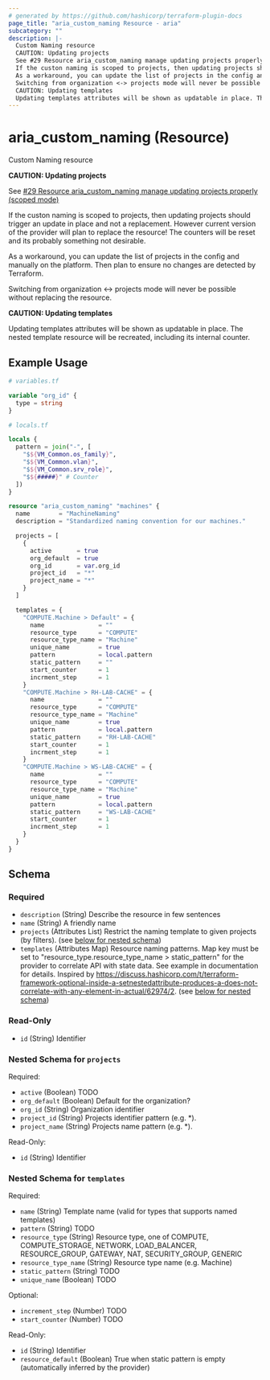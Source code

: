 ```yaml
---
# generated by https://github.com/hashicorp/terraform-plugin-docs
page_title: "aria_custom_naming Resource - aria"
subcategory: ""
description: |-
  Custom Naming resource
  CAUTION: Updating projects
  See #29 Resource aria_custom_naming manage updating projects properly (scoped mode) https://github.com/davidfischer-ch/terraform-provider-aria/issues/29
  If the custon naming is scoped to projects, then updating projects should trigger an update in place and not a replacement. However current version of the provider will plan to replace the resource! The counters will be reset and its probably something not desirable.
  As a workaround, you can update the list of projects in the config and manually on the platform. Then plan to ensure no changes are detected by Terraform.
  Switching from organization <-> projects mode will never be possible without replacing the resource.
  CAUTION: Updating templates
  Updating templates attributes will be shown as updatable in place. The nested template resource will be recreated, including its internal counter.
---
```


# aria_custom_naming (Resource)

Custom Naming resource

**CAUTION: Updating projects**

See [#29 Resource aria_custom_naming manage updating projects properly (scoped mode)](https://github.com/davidfischer-ch/terraform-provider-aria/issues/29)

If the custon naming is scoped to projects, then updating projects should trigger an update in place and not a replacement. However current version of the provider will plan to replace the resource! The counters will be reset and its probably something not desirable.

As a workaround, you can update the list of projects in the config and manually on the platform. Then plan to ensure no changes are detected by Terraform.

Switching from organization <-> projects mode will never be possible without replacing the resource.

**CAUTION: Updating templates**

Updating templates attributes will be shown as updatable in place. The nested template resource will be recreated, including its internal counter.

## Example Usage

```terraform
# variables.tf

variable "org_id" {
  type = string
}

# locals.tf

locals {
  pattern = join("-", [
    "$${VM_Common.os_family}",
    "$${VM_Common.vlan}",
    "$${VM_Common.srv_role}",
    "$${#####}" # Counter
  ])
}

resource "aria_custom_naming" "machines" {
  name        = "MachineNaming"
  description = "Standardized naming convention for our machines."

  projects = [
    {
      active       = true
      org_default  = true
      org_id       = var.org_id
      project_id   = "*"
      project_name = "*"
    }
  ]

  templates = {
    "COMPUTE.Machine > Default" = {
      name               = ""
      resource_type      = "COMPUTE"
      resource_type_name = "Machine"
      unique_name        = true
      pattern            = local.pattern
      static_pattern     = ""
      start_counter      = 1
      incrment_step      = 1
    }
    "COMPUTE.Machine > RH-LAB-CACHE" = {
      name               = ""
      resource_type      = "COMPUTE"
      resource_type_name = "Machine"
      unique_name        = true
      pattern            = local.pattern
      static_pattern     = "RH-LAB-CACHE"
      start_counter      = 1
      incrment_step      = 1
    }
    "COMPUTE.Machine > WS-LAB-CACHE" = {
      name               = ""
      resource_type      = "COMPUTE"
      resource_type_name = "Machine"
      unique_name        = true
      pattern            = local.pattern
      static_pattern     = "WS-LAB-CACHE"
      start_counter      = 1
      incrment_step      = 1
    }
  }
}
```

<!-- schema generated by tfplugindocs -->
## Schema

### Required

- `description` (String) Describe the resource in few sentences
- `name` (String) A friendly name
- `projects` (Attributes List) Restrict the naming template to given projects (by filters). (see [below for nested schema](#nestedatt--projects))
- `templates` (Attributes Map) Resource naming patterns.
Map key must be set to "resource_type.resource_type_name > static_pattern" for the provider to correlate API with state data.
 See example in documentation for details.
Inspired by https://discuss.hashicorp.com/t/terraform-framework-optional-inside-a-setnestedattribute-produces-a-does-not-correlate-with-any-element-in-actual/62974/2. (see [below for nested schema](#nestedatt--templates))

### Read-Only

- `id` (String) Identifier

<a id="nestedatt--projects"></a>
### Nested Schema for `projects`

Required:

- `active` (Boolean) TODO
- `org_default` (Boolean) Default for the organization?
- `org_id` (String) Organization identifier
- `project_id` (String) Projects identifier pattern (e.g. *).
- `project_name` (String) Projects name pattern (e.g. *).

Read-Only:

- `id` (String) Identifier


<a id="nestedatt--templates"></a>
### Nested Schema for `templates`

Required:

- `name` (String) Template name (valid for types that supports named templates)
- `pattern` (String) TODO
- `resource_type` (String) Resource type, one of COMPUTE, COMPUTE_STORAGE, NETWORK, LOAD_BALANCER, RESOURCE_GROUP, GATEWAY, NAT, SECURITY_GROUP, GENERIC
- `resource_type_name` (String) Resource type name (e.g. Machine)
- `static_pattern` (String) TODO
- `unique_name` (Boolean) TODO

Optional:

- `increment_step` (Number) TODO
- `start_counter` (Number) TODO

Read-Only:

- `id` (String) Identifier
- `resource_default` (Boolean) True when static pattern is empty (automatically inferred by the provider)
